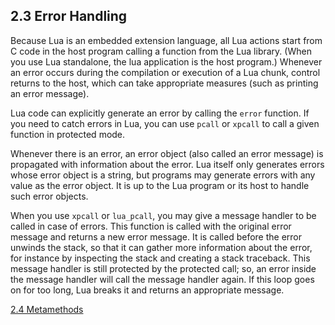 
## 2.3 Error Handling

Because Lua is an embedded extension language, 
all Lua actions start from C code in the host program calling a function from the Lua library. 
(When you use Lua standalone, the lua application is the host program.) 
Whenever an error occurs during the compilation or execution of a Lua chunk, control returns to the host, 
which can take appropriate measures (such as printing an error message).

Lua code can explicitly generate an error by calling the `error` function. 
If you need to catch errors in Lua, you can use `pcall` or `xpcall` to call a given function in protected mode.

Whenever there is an error, an error object (also called an error message) is propagated with information about the error. 
Lua itself only generates errors whose error object is a string, 
but programs may generate errors with any value as the error object. 
It is up to the Lua program or its host to handle such error objects.

When you use `xpcall` or `lua_pcall`, you may give a message handler to be called in case of errors. 
This function is called with the original error message and returns a new error message. 
It is called before the error unwinds the stack, so that it can gather more information about the error, 
for instance by inspecting the stack and creating a stack traceback. 
This message handler is still protected by the protected call; 
so, an error inside the message handler will call the message handler again. 
If this loop goes on for too long, Lua breaks it and returns an appropriate message. 

[2.4 Metamethods](./2.5-metamethods.md)
